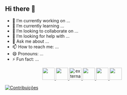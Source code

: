 ## Hi there 👋


- 🔭 I’m currently working on ...
- 🌱 I’m currently learning ...
- 👯 I’m looking to collaborate on ...
- 🤔 I’m looking for help with ...
- 💬 Ask me about ...
- 📫 How to reach me: ...
- 😄 Pronouns: ...
- ⚡ Fun fact: ...

<div id="linguagens" align="center">
  <a href="https://www.python.org/"><img src="https://img.icons8.com/plasticine/100/python.png" width="40">
  <a href="https://www.java.com/pt-BR/"><img src="https://img.icons8.com/plasticine/100/java-coffee-cup-logo.png" width="40">
  <a href="https://software.fujitsu.com/jp/manual/manualfiles/m150010/b1wd3367/01enz200/index.html"> <img src="https://img.icons8.com/external-filled-outline-icons-maxicons/85/external-ancient-the-lost-world-filled-outline-filled-outline-icons-maxicons-9.png" alt="external-ancient-the-lost-world-flat-flat-icons-maxicons-21" width="40">
  <a href="https://html.com/"><img src="https://img.icons8.com/plasticine/100/html-5.png" width="40">
  <a href="https://css3.com/"><img src="https://img.icons8.com/plasticine/100/css3.png" width="40">
  <a href="https://www.mysql.com/"><img src="https://img.icons8.com/plasticine/100/oracle-pl-sql--v3.png" width="40">
  </a>
</div>

[![Contribuições](https://github.com/mectoche/mectoche/blob/master/contributions.yml)](https://github.com/mectoche/mectoche/blob/master/contributions.yml)

